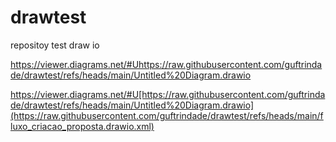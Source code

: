 # drawtest
repositoy test draw io

https://viewer.diagrams.net/#Uhttps://raw.githubusercontent.com/guftrindade/drawtest/refs/heads/main/Untitled%20Diagram.drawio

https://viewer.diagrams.net/#U[https://raw.githubusercontent.com/guftrindade/drawtest/refs/heads/main/Untitled%20Diagram.drawio](https://raw.githubusercontent.com/guftrindade/drawtest/refs/heads/main/fluxo_criacao_proposta.drawio.xml)
